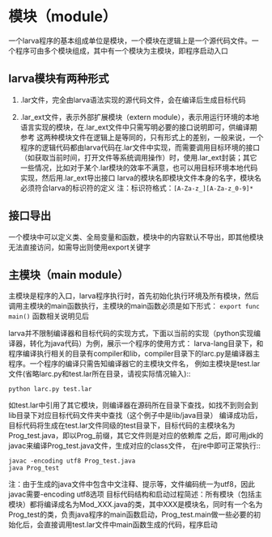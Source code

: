 模块（module）
================

一个larva程序的基本组成单位是模块，一个模块在逻辑上是一个源代码文件。一个程序可由多个模块组成，其中有一个模块为主模块，即程序启动入口

larva模块有两种形式
----------------


 1. .lar文件，完全由larva语法实现的源代码文件，会在编译后生成目标代码

 2. .lar_ext文件，表示外部扩展模块（extern module），表示用运行环境的本地语言实现的模块，在.lar_ext文件中只需写明必要的接口说明即可，供编译期参考
这两种模块文件在逻辑上是等同的，只有形式上的差别，一般来说，一个程序的逻辑代码都由larva代码在.lar文件中实现，而需要调用目标环境的接口（如获取当前时间，打开文件等系统调用操作）时，使用.lar_ext封装；其它一些情况，比如对于某个.lar模块的效率不满意，也可以用目标环境本地代码实现，然后用.lar_ext导出接口
larva的模块名即模块文件本身的名字，模块名必须符合larva的标识符的定义
注：标识符格式：``[A-Za-z_][A-Za-z_0-9]*``

接口导出
--------
一个模块中可以定义类、全局变量和函数，模块中的内容默认不导出，即其他模块无法直接访问，如需导出则使用export关键字

主模块（main module）
---------------------
主模块是程序的入口，larva程序执行时，首先初始化执行环境及所有模块，然后调用主模块的main函数执行，主模块的main函数必须是如下形式：
``export func main()``
函数相关说明见后

larva并不限制编译器和目标代码的实现方式，下面以当前的实现（python实现编译器，转化为java代码）为例，展示一个程序的使用方式：
larva-lang目录下，和程序编译执行相关的目录有compiler和lib，compiler目录下的larc.py是编译器主程序。一个程序的编译只需告知编译器它的主模块文件名，
例如主模块是test.lar文件(省略larc.py和test.lar所在目录，请视实际情况输入)::

    python larc.py test.lar

如test.lar中引用了其它模块，则编译器在源码所在目录下查找，如找不到则会到lib目录下对应目标代码文件夹中查找（这个例子中是lib/java目录）
编译成功后，目标代码将生成在test.lar文件同级的test目录下，目标代码的主模块名为Prog_test.java，即以Prog_前缀，其它文件则是对应的依赖库
之后，即可用jdk的javac来编译Prog_test.java文件，生成对应的class文件，
在jre中即可正常执行::

    javac -encoding utf8 Prog_test.java
    java Prog_test

注：由于生成的java文件中包含中文注释、提示等，文件编码统一为utf8，因此javac需要-encoding utf8选项
目标代码结构和启动过程简述：所有模块（包括主模块）都将编译成名为Mod_XXX.java的类，其中XXX是模块名，同时有一个名为Prog_test的类，负责java程序的main函数启动，Prog_test.main做一些必要的初始化后，会直接调用test.lar文件中main函数生成的代码，程序启动
